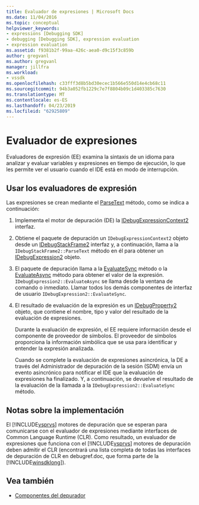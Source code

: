 ```yaml
---
title: Evaluador de expresiones | Microsoft Docs
ms.date: 11/04/2016
ms.topic: conceptual
helpviewer_keywords:
- expressions [Debugging SDK]
- debugging [Debugging SDK], expression evaluation
- expression evaluation
ms.assetid: f9381b2f-99aa-426c-aea0-d9c15f3c859b
author: gregvanl
ms.author: gregvanl
manager: jillfra
ms.workload:
- vssdk
ms.openlocfilehash: c33fff3d8b5bd30ecec1b566e550d14e4cb68c11
ms.sourcegitcommit: 94b3a052fb1229c7e7f8804b09c1d403385c7630
ms.translationtype: MT
ms.contentlocale: es-ES
ms.lasthandoff: 04/23/2019
ms.locfileid: "62925809"
---
```

# <a name="expression-evaluator"></a>Evaluador de expresiones
Evaluadores de expresión (EE) examina la sintaxis de un idioma para analizar y evaluar variables y expresiones en tiempo de ejecución, lo que les permite ver el usuario cuando el IDE está en modo de interrupción.

## <a name="use-expression-evaluators"></a>Usar los evaluadores de expresión
 Las expresiones se crean mediante el [ParseText](../../extensibility/debugger/reference/idebugexpressioncontext2-parsetext.md) método, como se indica a continuación:

1. Implementa el motor de depuración (DE) la [IDebugExpressionContext2](../../extensibility/debugger/reference/idebugexpressioncontext2.md) interfaz.

2. Obtiene el paquete de depuración un `IDebugExpressionContext2` objeto desde un [IDebugStackFrame2](../../extensibility/debugger/reference/idebugstackframe2.md) interfaz y, a continuación, llama a la `IDebugStackFrame2::ParseText` método en él para obtener un [IDebugExpression2](../../extensibility/debugger/reference/idebugexpression2.md) objeto.

3. El paquete de depuración llama a la [EvaluateSync](../../extensibility/debugger/reference/idebugexpression2-evaluatesync.md) método o la [EvaluateAsync](../../extensibility/debugger/reference/idebugexpression2-evaluateasync.md) método para obtener el valor de la expresión. `IDebugExpression2::EvaluateAsync` se llama desde la ventana de comando o inmediato. Llamar todos los demás componentes de interfaz de usuario `IDebugExpression2::EvaluateSync`.

4. El resultado de evaluación de la expresión es un [IDebugProperty2](../../extensibility/debugger/reference/idebugproperty2.md) objeto, que contiene el nombre, tipo y valor del resultado de la evaluación de expresiones.

   Durante la evaluación de expresión, el EE requiere información desde el componente de proveedor de símbolos. El proveedor de símbolos proporciona la información simbólica que se usa para identificar y entender la expresión analizada.

   Cuando se complete la evaluación de expresiones asincrónica, la DE a través del Administrador de depuración de la sesión (SDM) envía un evento asincrónico para notificar el IDE que la evaluación de expresiones ha finalizado. Y, a continuación, se devuelve el resultado de la evaluación de la llamada a la `IDebugExpression2::EvaluateSync` método.

## <a name="implementation-notes"></a>Notas sobre la implementación
 El [!INCLUDE[vsprvs](../../code-quality/includes/vsprvs_md.md)] motores de depuración que se esperan para comunicarse con el evaluador de expresiones mediante interfaces de Common Language Runtime (CLR). Como resultado, un evaluador de expresiones que funciona con el [!INCLUDE[vsprvs](../../code-quality/includes/vsprvs_md.md)] motores de depuración deben admitir el CLR (encontrará una lista completa de todas las interfaces de depuración de CLR en debugref.doc, que forma parte de la [!INCLUDE[winsdklong](../../deployment/includes/winsdklong_md.md)]).

## <a name="see-also"></a>Vea también
- [Componentes del depurador](../../extensibility/debugger/debugger-components.md)